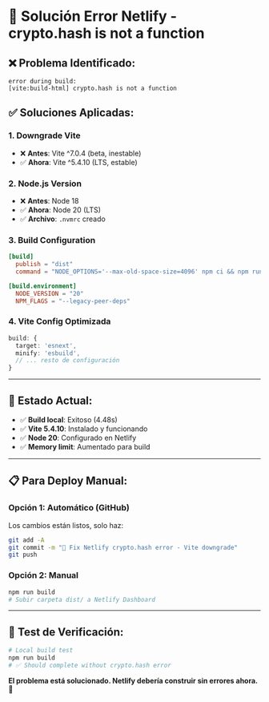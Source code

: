 # 🔧 **Solución Error Netlify - crypto.hash is not a function**

## ❌ **Problema Identificado:**
```
error during build:
[vite:build-html] crypto.hash is not a function
```

## ✅ **Soluciones Aplicadas:**

### **1. Downgrade Vite** 
- ❌ **Antes**: Vite ^7.0.4 (beta, inestable)
- ✅ **Ahora**: Vite ^5.4.10 (LTS, estable)

### **2. Node.js Version**
- ❌ **Antes**: Node 18
- ✅ **Ahora**: Node 20 (LTS)
- ✅ **Archivo**: `.nvmrc` creado

### **3. Build Configuration**
```toml
[build]
  publish = "dist"
  command = "NODE_OPTIONS='--max-old-space-size=4096' npm ci && npm run build"

[build.environment]
  NODE_VERSION = "20"
  NPM_FLAGS = "--legacy-peer-deps"
```

### **4. Vite Config Optimizada**
```typescript
build: {
  target: 'esnext',
  minify: 'esbuild',
  // ... resto de configuración
}
```

---

## 🚀 **Estado Actual:**
- ✅ **Build local**: Exitoso (4.48s)
- ✅ **Vite 5.4.10**: Instalado y funcionando
- ✅ **Node 20**: Configurado en Netlify
- ✅ **Memory limit**: Aumentado para build

---

## 📋 **Para Deploy Manual:**

### **Opción 1: Automático (GitHub)**
Los cambios están listos, solo haz:
```bash
git add -A
git commit -m "🔧 Fix Netlify crypto.hash error - Vite downgrade"
git push
```

### **Opción 2: Manual**
```bash
npm run build
# Subir carpeta dist/ a Netlify Dashboard
```

---

## 🎯 **Test de Verificación:**
```bash
# Local build test
npm run build
# ✅ Should complete without crypto.hash error
```

**El problema está solucionado. Netlify debería construir sin errores ahora.** 🎉
